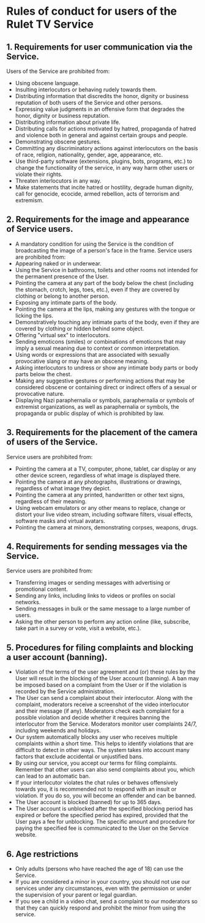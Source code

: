 # Rules of conduct for users of the Rulet TV Service

## 1. Requirements for user communication via the Service.


Users of the Service are prohibited from:
- Using obscene language.
- Insulting interlocutors or behaving rudely towards them.
- Distributing information that discredits the honor, dignity or business reputation of both users of the Service and other persons.
- Expressing value judgments in an offensive form that degrades the honor, dignity or business reputation.
- Distributing information about private life.
- Distributing calls for actions motivated by hatred, propaganda of hatred and violence both in general and against certain groups and people.
- Demonstrating obscene gestures.
- Committing any discriminatory actions against interlocutors on the basis of race, religion, nationality, gender, age, appearance, etc.
- Use third-party software (extensions, plugins, bots, programs, etc.) to change the functionality of the service, in any way harm other users or violate their rights.
- Threaten interlocutors in any way.
- Make statements that incite hatred or hostility, degrade human dignity, call for genocide, ecocide, armed rebellion, acts of terrorism and extremism.

## 2. Requirements for the image and appearance of Service users.

- A mandatory condition for using the Service is the condition of broadcasting the image of a person's face in the frame.
Service users are prohibited from:
- Appearing naked or in underwear.
- Using the Service in bathrooms, toilets and other rooms not intended for the permanent presence of the User.
- Pointing the camera at any part of the body below the chest (including the stomach, crotch, legs, toes, etc.), even if they are covered by clothing or belong to another person.
- Exposing any intimate parts of the body.
- Pointing the camera at the lips, making any gestures with the tongue or licking the lips.
- Demonstratively touching any intimate parts of the body, even if they are covered by clothing or hidden behind some object.
- Offering "virtual sex" to interlocutors.
- Sending emoticons (smiles) or combinations of emoticons that may imply a sexual meaning due to context or common interpretation.
- Using words or expressions that are associated with sexually provocative slang or may have an obscene meaning.
- Asking interlocutors to undress or show any intimate body parts or body parts below the chest.
- Making any suggestive gestures or performing actions that may be considered obscene or containing direct or indirect offers of a sexual or provocative nature.
- Displaying Nazi paraphernalia or symbols, paraphernalia or symbols of extremist organizations, as well as paraphernalia or symbols, the propaganda or public display of which is prohibited by law.

## 3. Requirements for the placement of the camera of users of the Service.

Service users are prohibited from:
- Pointing the camera at a TV, computer, phone, tablet, car display or any other device screen, regardless of what image is displayed there.
- Pointing the camera at any photographs, illustrations or drawings, regardless of what image they depict.
- Pointing the camera at any printed, handwritten or other text signs, regardless of their meaning.
- Using webcam emulators or any other means to replace, change or distort your live video stream, including software filters, visual effects, software masks and virtual avatars.
- Pointing the camera at minors, demonstrating corpses, weapons, drugs.

## 4. Requirements for sending messages via the Service.
Service users are prohibited from:
- Transferring images or sending messages with advertising or promotional content.
- Sending any links, including links to videos or profiles on social networks.
- Sending messages in bulk or the same message to a large number of users.
- Asking the other person to perform any action online (like, subscribe, take part in a survey or vote, visit a website, etc.).

## 5. Procedures for filing complaints and blocking a user account (banning).


- Violation of the terms of the user agreement and (or) these rules by the User will result in the blocking of the User account (banning). A ban may be imposed based on a complaint from the User or if the violation is recorded by the Service administration.
- The User can send a complaint about their interlocutor. Along with the complaint, moderators receive a screenshot of the video interlocutor and their message (if any). Moderators check each complaint for a possible violation and decide whether it requires banning the interlocutor from the Service. Moderators monitor user complaints 24/7, including weekends and holidays.
- Our system automatically blocks any user who receives multiple complaints within a short time. This helps to identify violations that are difficult to detect in other ways. The system takes into account many factors that exclude accidental or unjustified bans.
- By using our service, you accept our terms for filing complaints. Remember that other users can also send complaints about you, which can lead to an automatic ban.
- If your interlocutor violates the chat rules or behaves offensively towards you, it is recommended not to respond with an insult or violation. If you do so, you will become an offender and can be banned.
- The User account is blocked (banned) for up to 365 days.
- The User account is unblocked after the specified blocking period has expired or before the specified period has expired, provided that the User pays a fee for unblocking. The specific amount and procedure for paying the specified fee is communicated to the User on the Service website.

## 6. Age restrictions

- Only adults (persons who have reached the age of 18) can use the Service.
- If you are considered a minor in your country, you should not use our services under any circumstances, even with the permission or under the supervision of your parent or legal guardian.
- If you see a child in a video chat, send a complaint to our moderators so that they can quickly respond and prohibit the minor from using the service.

